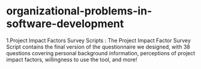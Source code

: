 # organizational-problems-in-software-development
1.Project Impact Factors Survey Scripts :
The Project Impact Factor Survey Script contains the final version of the questionnaire we designed, with 38 questions covering personal background information, perceptions of project impact factors, willingness to use the tool, and more!
